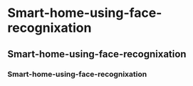 # Smart-home-using-face-recognixation

## Smart-home-using-face-recognixation




### Smart-home-using-face-recognixation
